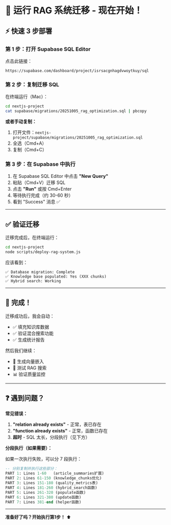 # 🚀 运行 RAG 系统迁移 - 现在开始！

## ⚡ 快速 3 步部署

### 第 1 步：打开 Supabase SQL Editor

点击此链接：
```
https://supabase.com/dashboard/project/isrsacgnhagdvwoytkuy/sql
```

### 第 2 步：复制迁移 SQL

在终端运行（Mac）：
```bash
cd nextjs-project
cat supabase/migrations/20251005_rag_optimization.sql | pbcopy
```

**或者手动复制：**
1. 打开文件：`nextjs-project/supabase/migrations/20251005_rag_optimization.sql`
2. 全选（Cmd+A）
3. 复制（Cmd+C）

### 第 3 步：在 Supabase 中执行

1. 在 Supabase SQL Editor 中点击 **"New Query"**
2. 粘贴（Cmd+V）迁移 SQL
3. 点击 **"Run"** 或按 Cmd+Enter
4. 等待执行完成（约 30-60 秒）
5. 看到 "Success" 消息 ✅

---

## ✅ 验证迁移

迁移完成后，在终端运行：

```bash
cd nextjs-project
node scripts/deploy-rag-system.js
```

应该看到：
```
✅ Database migration: Complete
✅ Knowledge base populated: Yes (XXX chunks)
✅ Hybrid search: Working
```

---

## 🎉 完成！

迁移成功后，我会自动：
- ✅ 填充知识库数据
- ✅ 验证混合搜索功能
- ✅ 生成统计报告

然后我们继续：
- 🔢 生成向量嵌入
- 🧪 测试 RAG 搜索
- 📊 验证质量监控

---

## ❓ 遇到问题？

**常见错误：**

1. **"relation already exists"** - 正常，表已存在
2. **"function already exists"** - 正常，函数已存在
3. **超时** - SQL 太长，分段执行（见下方）

**分段执行（如果需要）：**

如果一次执行失败，可以分 7 段执行：

```sql
-- 分别复制并执行这些部分：
PART 1: Lines 1-60   (article_summaries扩展)
PART 2: Lines 61-150 (knowledge_chunks优化)
PART 3: Lines 151-180 (quality_metrics表)
PART 4: Lines 181-260 (hybrid_search函数)
PART 5: Lines 261-320 (populate函数)
PART 6: Lines 321-380 (update函数)
PART 7: Lines 381-end (helper函数)
```

---

**准备好了吗？开始执行第1步！** ⬆️
